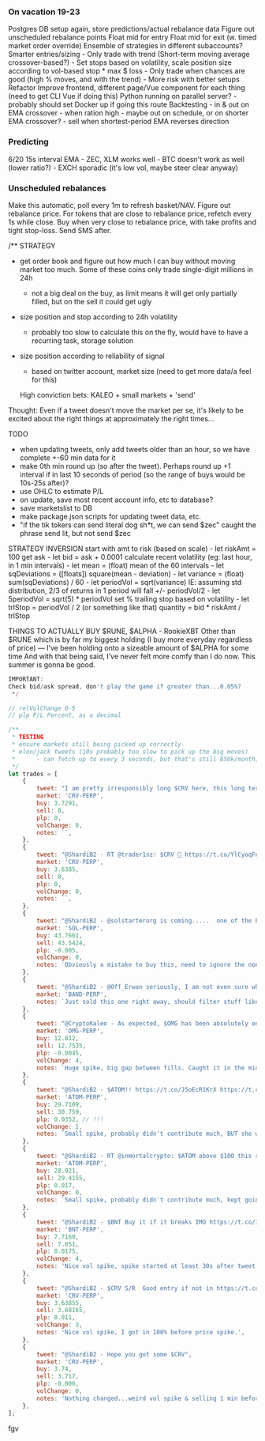 ### On vacation 19-23
Postgres DB setup again, store predictions/actual rebalance data
Figure out unscheduled rebalance points
Float mid for entry
Float mid for exit (w. timed market order override)
Ensemble of strategies in different subaccounts?
Smarter entries/sizing
    - Only trade with trend (Short-term moving average crossover-based?)
    - Set stops based on volatility, scale position size according to vol-based stop * max $ loss
    - Only trade when chances are good (high % moves, and with the trend)
    - More risk with better setups
Refactor
Improve frontend, different page/Vue component for each thing (need to get CLI Vue if doing this)
Python running on parallel server?
    - probably should set Docker up if going this route
Backtesting
    - in & out on EMA crossover
    - when ration high
    - maybe out on schedule, or on shorter EMA crossover?
    - sell when shortest-period EMA reverses direction

### Predicting
6/20 15s interval EMA
    - ZEC, XLM works well
    - BTC doesn't work as well (lower ratio?)
    - EXCH sporadic (it's low vol, maybe steer clear anyway)

### Unscheduled rebalances
Make this automatic, poll every 1m to refresh basket/NAV. 
Figure out rebalance price.
For tokens that are close to rebalance price, refetch every 1s while close. Buy when very close to rebalance price, with take profits and tight stop-loss.
Send SMS after.



/**
STRATEGY

- get order book and figure out how much I can buy without moving market too much. Some of these coins only trade single-digit millions in 24h
    - not a big deal on the buy, as limit means it will get only partially filled, but on the sell it could get ugly
- size position and stop according to 24h volatility
    - probably too slow to calculate this on the fly, would have to have a recurring task, storage solution
- size position according to reliability of signal
    - based on twitter account, market size (need to get more data/a feel for this)

    High conviction bets:
    KALEO + small markets + 'send'

Thought: Even if a tweet doesn't move the market per se, it's likely to be excited about the right things at approximately the right times...

TODO
- when updating tweets, only add tweets older than an hour, so we have complete +-60 min data for it
- make 0th min round up (so after the tweet). Perhaps round up +1 interval if in last 10 seconds of period (so the range of buys would be 10s-25s after)?
- use OHLC to estimate P/L
- on update, save most recent account info, etc to database?
- save marketslist to DB
- make package.json scripts for updating tweet data, etc.
- "if the tik tokers can send literal dog sh*t, we can send $zec" caught the phrase send lit, but not send $zec

STRATEGY INVERSION
start with amt to risk (based on scale)
    - let riskAmt = 100
get ask
    - let bid = ask + 0.0001
calculate recent volatility (eg: last hour, in 1 min intervals)
    - let mean = (float) mean of the 60 intervals
    - let sqDeviations = ([floats]) square(mean - deviation)
    - let variance = (float) sum(sqDeviations) / 60
    - let periodVol = sqrt(variance)  IE: assuming std distribution, 2/3 of returns in 1 period will fall +/- periodVol/2
    - let 5periodVol = sqrt(5) * periodVol
set % trailing stop based on volatility
    - let trlStop = periodVol / 2 (or something like that)
quantity = bid * riskAmt / trlStop

THINGS TO ACTUALLY BUY
$RUNE, $ALPHA - RookieXBT
Other than $RUNE which is by far my biggest holding (I buy more everyday regardless of price) — I’ve been holding onto a sizeable amount of $ALPHA for some time And with that being said, I’ve never felt more comfy than I do now. This summer is gonna be good.


```javascript
IMPORTANT:
Check bid/ask spread, don't play the game if greater than...0.05%?
 */

// relVolChange 0-5
// plp P/L Percent, as a decimal

/**
 * TESTING
 * ensure markets still being picked up correctly
 * elon/jack tweets (10s probably too slow to pick up the big moves)
 *      - can fetch up to every 3 seconds, but that's still 850k/month, over the total project cap of 500k
 */
let trades = [
    {
        tweet: "I am pretty irresponsibly long $CRV here, this long term chart.. ooh...",
        market: 'CRV-PERP',
        buy: 3.7291,
        sell: 0,
        plp: 0,
        volChange: 0,
        notes: ``,
    },
    {
        tweet: "@ShardiB2 - RT @trader1sz: $CRV 🤝 https://t.co/YlCyoqFnzd",
        market: 'CRV-PERP',
        buy: 3.6385,
        sell: 0,
        plp: 0,
        volChange: 0,
        notes: ``,
    },
    {
        tweet: "@ShardiB2 - @solstarterorg is coming.....  one of the better projects I invested in.  If you believe in $SOL than you should probably check out the medium piece here... https://t.co/eDbcffOngk",
        market: 'SOL-PERP',
        buy: 43.7661,
        sell: 43.5424,
        plp: -0.005,
        volChange: 0,
        notes: `Obviously a mistake to buy this, need to ignore the nonsense tweets.`,
    },
    {
        tweet: "@ShardiB2 - @Off_Erwan seriously, I am not even sure what you are talking about, I have not sold my core spot position ever, I have like 6 accounts I trade and if I remember correctly, I CRUSHED that $BAND trade.  Honestly, I am like 90 trades past that.",
        market: 'BAND-PERP',
        notes: `Just sold this one right away, should filter stuff like this out as much as possible. No change in vol/px action though.`,
    },
    {
        tweet: "@CryptoKaleo - As expected, $OMG has been absolutely on fire the past couple of days. https://t.co/in8Yxaf4V",
        market: 'OMG-PERP',
        buy: 12.812,
        sell: 12.7535,
        plp: -0.0045,
        volChange: 4,
        notes: `Huge spike, big gap between fills. Caught it in the middle of the candle.`,
    },
    {
        tweet: "@ShardiB2 - $ATOM!! https://t.co/J5oEcR1KrX https://t.co/sYaxIHUtwf",
        market: 'ATOM-PERP',
        buy: 29.7109,
        sell: 30.759,
        plp: 0.0352, // !!!
        volChange: 1,
        notes: `Small spike, probably didn't contribute much, BUT she wasn't wrong. It kept going up nicely.`,
    },
    {
        tweet: "@ShardiB2 - RT @inmortalcrypto: $ATOM above $100 this summer...missing link",
        market: 'ATOM-PERP',
        buy: 28.921,
        sell: 29.4155,
        plp: 0.017,
        volChange: 0,
        notes: `Small spike, probably didn't contribute much, kept going up nicely.`,
    },
    {
        tweet: "@ShardiB2 - $BNT Buy it if it breaks IMO https://t.co/3CO2db5xXd",
        market: 'BNT-PERP',
        buy: 7.7160,
        sell: 7.851,
        plp: 0.0175,
        volChange: 4,
        notes: 'Nice vol spike, spike started at least 30s after tweet. Pump lasted 1 min, then correction, ranging.',
    },
    {
        tweet: "@ShardiB2 - $CRV S/R  Good entry if not in https://t.co/ca6rMwoLFW",
        market: 'CRV-PERP',
        buy: 3.63855,
        sell: 3.68165,
        plp: 0.011,
        volChange: 3,
        notes: 'Nice vol spike, I got in 100% before price spike.',
    },
    {
        tweet: "@ShardiB2 - Hope you got some $CRV",
        market: 'CRV-PERP',
        buy: 3.74,
        sell: 3.717,
        plp: -0.006,
        volChange: 0,
        notes: 'Nothing changed...weird vol spike & selling 1 min before tweet.'
    },
];
```
fgv